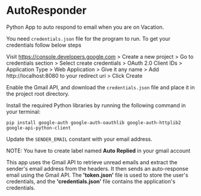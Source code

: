 # AutoResponder
Python App to auto respond to email when you are on Vacation.

You need `credentials.json` file for the program to run. To get your credentials follow below steps

Visit https://console.developers.google.com > Create a new project > Go to credentials section > Select create credentials > OAuth 2.0 Client IDs > Application Type > Web Application > Give it any name > Add http://localhost:8080 to your redirect uri > Click Create 

Enable the Gmail API, and download the `credentials.json` file and place it in the project root directory.

Install the required Python libraries by running the following command in your terminal:

```pip install google-auth google-auth-oauthlib google-auth-httplib2 google-api-python-client```

Update the `SENDER_EMAIL` constant with your email address.

NOTE: You have to create label named **Auto Replied** in your gmail account

This app uses the Gmail API to retrieve unread emails and extract the sender's email address from the headers. It then sends an auto-response email using the Gmail API. The **'token.json'** file is used to store the user's credentials, and the **'credentials.json'** file contains the application's credentials.
